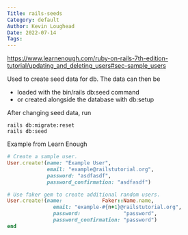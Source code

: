```yaml
---
Title: rails-seeds
Category: default
Author: Kevin Loughead
Date: 2022-07-14
Tags:
---
```


https://www.learnenough.com/ruby-on-rails-7th-edition-tutorial/updating_and_deleting_users#sec-sample_users

Used to create seed data for db. The data can then be

- loaded with the bin/rails db:seed command
- or created alongside the database with db:setup

After changing seed data, run

```
rails db:migrate:reset
rails db:seed
```

Example from Learn Enough

```rb
# Create a sample user.
User.create!(name: "Example User",
             email: "example@railstutorial.org",
             password: "asdfasdf",
             password_confirmation: "asdfasdf")

# Use faker gem to create additional random users.
User.create!(name:             Faker::Name.name,
               email: "example-#{n+1}@railstutorial.org",
               password:              "password",
               password_confirmation: "password")
end
```
